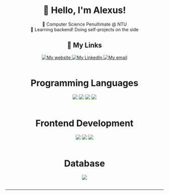 <div align = "center">
<h1> 👋 Hello, I'm Alexus! </h1>

🏫 Computer Science Penultimate @ NTU <br/>
📖 Learning backend! Doing self-projects on the side <br/>

<div>
    <h2>🔗 My Links</h2>
    <a href="https://alexusljf.github.io/">
        <img src= "https://img.shields.io/badge/alexusljf.github.io-121013?style=for-the-badge&logo=github&logoColor=white)" alt="My website">
    </a>
    <a href="https://www.linkedin.com/in/alexuslim/">
        <img src="https://img.shields.io/badge/alexuslim-0077B5?style=for-the-badge&logo=linkedin&logoColor=white" alt="My LinkedIn">
    </a>
    <a href="mailto:alexusljf@gmail.com">
        <img src="https://img.shields.io/badge/alexusljf@gmail.com-D14836?style=for-the-badge&logo=gmail&logoColor=white" alt="My email">
    </a>
</div>

<br/>

<div>
  <h1> Programming Languages </h1>
  <img src="https://img.shields.io/badge/c-%2300599C.svg?style=for-the-badge&logo=c&logoColor=white" />
  <img src="https://img.shields.io/badge/java-%23ED8B00.svg?style=for-the-badge&logo=openjdk&logoColor=white" />
  <img src="https://img.shields.io/badge/javascript-%23323330.svg?style=for-the-badge&logo=javascript&logoColor=%23F7DF1E" />
  <img src="https://img.shields.io/badge/python-3670A0?style=for-the-badge&logo=python&logoColor=ffdd54" />
</div>

<br/>

<div>
  <h1> Frontend Development </h1>
  <img src="https://img.shields.io/badge/html5-%23E34F26.svg?style=for-the-badge&logo=html5&logoColor=white" />
  <img src="https://img.shields.io/badge/css3-%231572B6.svg?style=for-the-badge&logo=css3&logoColor=white" />
  <img src="https://img.shields.io/badge/react-%2320232a.svg?style=for-the-badge&logo=react&logoColor=%2361DAFB" />
</div>

<br/>

<div>
  <h1> Database </h1>
  <img src="https://img.shields.io/badge/Microsoft%20SQL%20Server-CC2927?style=for-the-badge&logo=microsoft%20sql%20server&logoColor=white" />
</div>

<br/>
<hr>
<!---
<div>
  <a href="https://www.data-card-for-spotify.com/card?user_id=limjinfeng">
    <img src="https://www.data-card-for-spotify.com/api/card?user_id=limjinfeng&show_border=true&custom_title=Alexus%27s%20Spotify&hide_title=true&hide_top_tracks=true&limit=3" alt="Data Card for Spotify">
  </a>
</div>

<h3> Thanks For Reading! 😊 Still Learning! </h3>

</div>
